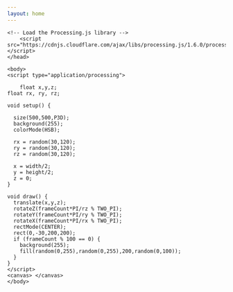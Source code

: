 ```yaml
---
layout: home
---
```


<html>
	<head>
	<title>My Sketch</title>
    
    <!-- Load the Processing.js library -->
		<script src="https://cdnjs.cloudflare.com/ajax/libs/processing.js/1.6.0/processing.min.js"></script>
	</head>
	
	<body>
	<script type="application/processing">
    
        float x,y,z;
	float rx, ry, rz;

	void setup() {

	  size(500,500,P3D);
	  background(255);
	  colorMode(HSB);

	  rx = random(30,120);
	  ry = random(30,120);
	  rz = random(30,120);

	  x = width/2;
	  y = height/2;
	  z = 0;
	}

	void draw() {
	  translate(x,y,z);
	  rotateZ(frameCount*PI/rz % TWO_PI);
	  rotateY(frameCount*PI/ry % TWO_PI);
	  rotateX(frameCount*PI/rx % TWO_PI);
	  rectMode(CENTER);
	  rect(0,-30,200,200);
	  if (frameCount % 100 == 0) {
	    background(255);
	    fill(random(0,255),random(0,255),200,random(0,100));
	  }
	}
	</script>
	<canvas> </canvas>
	</body>
</html>
